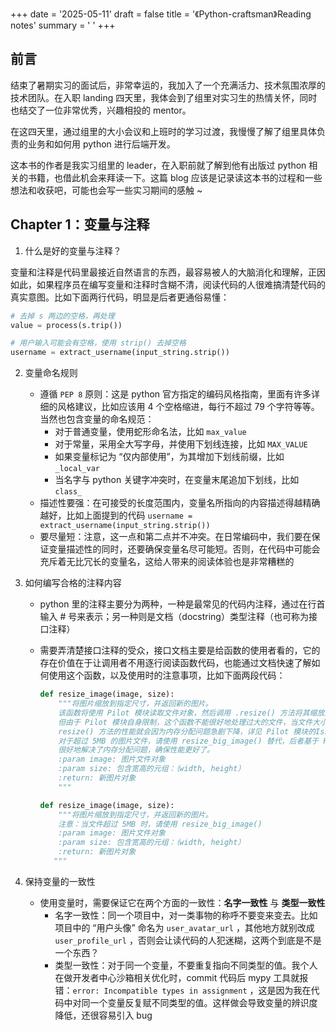 +++
date = '2025-05-11'
draft = false
title = '《Python-craftsman》Reading notes'
summary = ' '
+++





## 前言

结束了暑期实习的面试后，非常幸运的，我加入了一个充满活力、技术氛围浓厚的技术团队。在入职 landing 四天里，我体会到了组里对实习生的热情关怀，同时也结交了一位非常优秀，兴趣相投的 mentor。

在这四天里，通过组里的大小会议和上班时的学习过渡，我慢慢了解了组里具体负责的业务和如何用 python 进行后端开发。

这本书的作者是我实习组里的 leader，在入职前就了解到他有出版过 python 相关的书籍，也借此机会来拜读一下。这篇 blog 应该是记录读这本书的过程和一些想法和收获吧，可能也会写一些实习期间的感触 ~



## Chapter 1：变量与注释

1. 什么是好的变量与注释？

变量和注释是代码里最接近自然语言的东西，最容易被人的大脑消化和理解，正因如此，如果程序员在编写变量和注释时含糊不清，阅读代码的人很难搞清楚代码的真实意图。比如下面两行代码，明显是后者更通俗易懂：

```python
# 去掉 s 两边的空格，再处理
value = process(s.trip())
```

```python
# 用户输入可能会有空格，使用 strip() 去掉空格
username = extract_username(input_string.strip())
```

2. 变量命名规则

   - 遵循 `PEP 8` 原则：这是 python 官方指定的编码风格指南，里面有许多详细的风格建议，比如应该用 4 个空格缩进，每行不超过 79 个字符等等。当然也包含变量的命名规范：
     - 对于普通变量，使用蛇形命名法，比如 `max_value`
     - 对于常量，采用全大写字母，并使用下划线连接，比如 `MAX_VALUE`
     - 如果变量标记为 “仅内部使用”，为其增加下划线前缀，比如 `_local_var`
     - 当名字与 python 关键字冲突时，在变量末尾追加下划线，比如 `class_`
   - 描述性要强：在可接受的长度范围内，变量名所指向的内容描述得越精确越好，比如上面提到的代码 `username = extract_username(input_string.strip())`
   - 要尽量短：注意，这一点和第二点并不冲突。在日常编码中，我们要在保证变量描述性的同时，还要确保变量名尽可能短。否则，在代码中可能会充斥着无比冗长的变量名，这给人带来的阅读体验也是非常糟糕的

3. 如何编写合格的注释内容

   - python 里的注释主要分为两种，一种是最常见的代码内注释，通过在行首输入 # 号来表示；另一种则是文档（docstring）类型注释（也可称为接口注释）

   - 需要弄清楚接口注释的受众，接口文档主要是给函数的使用者看的，它的存在价值在于让调用者不用逐行阅读函数代码，也能通过文档快速了解如何使用这个函数，以及使用时的注意事项，比如下面两段代码：

     ```python
     def resize_image(image, size):
         """将图⽚缩放到指定尺⼨，并返回新的图⽚。
         该函数将使⽤ Pilot 模块读取⽂件对象，然后调⽤ .resize() ⽅法将其缩放到指定尺⼨。
         但由于 Pilot 模块⾃⾝限制，这个函数不能很好地处理过⼤的⽂件，当⽂件⼤⼩超过 5MB 时，
         resize() ⽅法的性能就会因为内存分配问题急剧下降，详⻅ Pilot 模块的Issue #007。因此，
         对于超过 5MB 的图⽚⽂件，请使⽤ resize_big_image() 替代，后者基于 Pillow 模块开发，
         很好地解决了内存分配问题，确保性能更好了。
         :param image: 图⽚⽂件对象
         :param size: 包含宽⾼的元组：（width, height）
         :return: 新图⽚对象
         """
     ```

     ```python
     def resize_image(image, size):
         """将图⽚缩放到指定尺⼨，并返回新的图⽚。
         注意：当⽂件超过 5MB 时，请使⽤ resize_big_image()
         :param image: 图⽚⽂件对象
         :param size: 包含宽⾼的元组：（width, height）
         :return: 新图⽚对象
     	"""
     ```

4. 保持变量的一致性
   - 使用变量时，需要保证它在两个方面的一致性：**名字一致性** 与 **类型一致性**
     - 名字一致性：同一个项目中，对一类事物的称呼不要变来变去。比如项目中的 “用户头像” 命名为 `user_avatar_url` ，其他地方就别改成 `user_profile_url` ，否则会让读代码的人犯迷糊，这两个到底是不是一个东西？
     - 类型一致性：对于同一个变量，不要重复指向不同类型的值。我个人在做开发者中心沙箱相关优化时，commit 代码后 mypy 工具就报错：`error: Incompatible types in assignment` ，这是因为我在代码中对同一个变量反复赋不同类型的值。这样做会导致变量的辨识度降低，还很容易引入 bug

